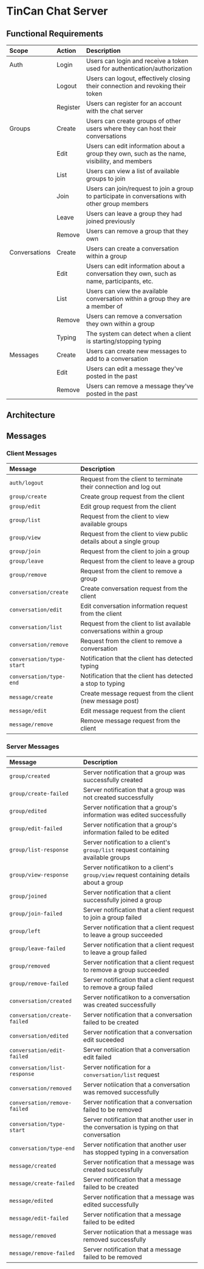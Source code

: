 # TinCan Chat Server

## Functional Requirements

| Scope         | Action   | Description                                                                                     |
| :------------ | :------- | :---------------------------------------------------------------------------------------------- |
| Auth          | Login    | Users can login and receive a token used for authentication/authorization                       |
|               | Logout   | Users can logout, effectively closing their connection and revoking their token                 |
|               | Register | Users can register for an account with the chat server                                          |
| Groups        | Create   | Users can create groups of other users where they can host their conversations                  |
|               | Edit     | Users can edit information about a group they own, such as the name, visibility, and members    |
|               | List     | Users can view a list of available groups to join                                               |
|               | Join     | Users can join/request to join a group to participate in conversations with other group members |
|               | Leave    | Users can leave a group they had joined previously                                              |
|               | Remove   | Users can remove a group that they own                                                          |
| Conversations | Create   | Users can create a conversation within a group                                                  |
|               | Edit     | Users can edit information about a conversation they own, such as name, participants, etc.      |
|               | List     | Users can view the available conversation within a group they are a member of                   |
|               | Remove   | Users can remove a conversation they own within a group                                         |
|               | Typing   | The system can detect when a client is starting/stopping typing                                 |
| Messages      | Create   | Users can create new messages to add to a conversation                                          |
|               | Edit     | Users can edit a message they've posted in the past                                             |
|               | Remove   | Users can remove a message they've posted in the past                                           |

## Architecture

## Messages

### Client Messages

| Message                   | Description                                                            |
| :------------------------ | :--------------------------------------------------------------------- |
| `auth/logout`             | Request from the client to terminate their connection and log out      |
| `group/create`            | Create group request from the client                                   |
| `group/edit`              | Edit group request from the client                                     |
| `group/list`              | Request from the client to view available groups                       |
| `group/view`              | Request from the client to view public details about a single group    |
| `group/join`              | Request from the client to join a group                                |
| `group/leave`             | Request from the client to leave a group                               |
| `group/remove`            | Request from the client to remove a group                              |
| `conversation/create`     | Create conversation request from the client                            |
| `conversation/edit`       | Edit conversation information request from the client                  |
| `conversation/list`       | Request from the client to list available conversations within a group |
| `conversation/remove`     | Request from the client to remove a conversation                       |
| `conversation/type-start` | Notification that the client has detected typing                       |
| `conversation/type-end`   | Notification that the client has detected a stop to typing             |
| `message/create`          | Create message request from the client (new message post)              |
| `message/edit`            | Edit message request from the client                                   |
| `message/remove`          | Remove message request from the client                                 |

### Server Messages

| Message                      | Description                                                                              |
| :--------------------------- | :--------------------------------------------------------------------------------------- |
| `group/created`              | Server notification that a group was successfully created                                |
| `group/create-failed`        | Server notification that a group was not created successfully                            |
| `group/edited`               | Server notification that a group's information was edited successfully                   |
| `group/edit-failed`          | Server notification that a group's information failed to be edited                       |
| `group/list-response`        | Server notification to a client's `group/list` request containing available groups       |
| `group/view-response`        | Server notificatikon to a client's `group/view` request containing details about a group |
| `group/joined`               | Server notification that a client successfully joined a group                            |
| `group/join-failed`          | Server notification that a client request to join a group failed                         |
| `group/left`                 | Server notification that a client request to leave a group succeeded                     |
| `group/leave-failed`         | Server notification that a client request to leave a group failed                        |
| `group/removed`              | Server notification that a client request to remove a group succeeded                    |
| `group/remove-failed`        | Server notification that a client request to remove a group failed                       |
| `conversation/created`       | Server notificatikon to a conversation was created successfully                          |
| `conversation/create-failed` | Server notification that a conversation failed to be created                             |
| `conversation/edited`        | Server notification that a conversation edit suceeded                                    |
| `conversation/edit-failed`   | Server notiication that a conversation edit failed                                       |
| `conversation/list-response` | Server notification for a `conversation/list` request                                    |
| `conversation/removed`       | Server notiication that a conversation was removed successfully                          |
| `conversation/remove-failed` | Server notification that a conversation failed to be removed                             |
| `conversation/type-start`    | Server notification that another user in the conversation is typing on that conversation |
| `conversation/type-end`      | Server notification that another user has stopped typing in a conversation               |
| `message/created`            | Server notification that a message was created successfully                              |
| `message/create-failed`      | Server notification that a message failed to be created                                  |
| `message/edited`             | Server notification that a message was edited successfully                               |
| `message/edit-failed`        | Server notification that a message failed to be edited                                   |
| `message/removed`            | Server notiication that a message was removed successfully                               |
| `message/remove-failed`      | Server notification that a message failed to be removed                                  |
